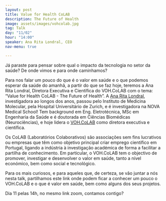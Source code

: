```yaml
---
layout: post
title: Value for Health CoLAB
description: The Future of Health
image: assets/images/vohcolab.jpg
tag: Talk
day: "11/02"
hour: "14:00"
speaker: Ana Rita Londral, CEO
nav-menu: true

---
```



Já paraste para pensar sobre qual o impacto da tecnologia no setor da saúde? De onde vimos e para onde caminhamos?

Para nos falar um pouco do que é o valor em saúde e o que podemos esperar da saúde do amanhã, a partir do que se faz hoje, teremos a Ana Rita Londral, Diretora Executiva e Científica do VOH.CoLAB com o tema: “Value for Health CoLAB - The Future of Health”.
A [Ana Rita Londral](https://www.linkedin.com/in/analondral/), investigadora ao longos dos anos, passou pelo Instituto de Medicina Molecular, pela Hospital Universitário de Zurich, e é investigadora na NOVA Medical School! Tem background em Eng. Eletrotécnica, MSc em Engenharia da Saúde e é doutorada em Ciências Biomédicas (Neurociências), e hoje lidera o [VOH.CoLAB](https://www.linkedin.com/company/vohcolab/) como diretora executiva e científica.

Os CoLAB (Laboratórios Colaborativos) são associações sem fins lucrativos ou empresas que têm como objetivo principal criar emprego científico em Portugal, ligando a indústria à investigação académica de forma a facilitar a partilha de conhecimento.
Em particular, o VOH.CoLAB tem o objectivo de promover, investigar e desenvolver o valor em saúde, tanto a nível económico, bem como social e tecnológico.

Para os mais curiosos, e para aqueles que, de certeza, se vão juntar a nós nesta talk, partilhamos este link onde podem ficar a conhecer um pouco o VOH.CoLAB e o que é valor em saúde, bem como alguns dos seus projetos.

Dia 11 pelas 14h, no mesmo link zoom, contamos contigo?
